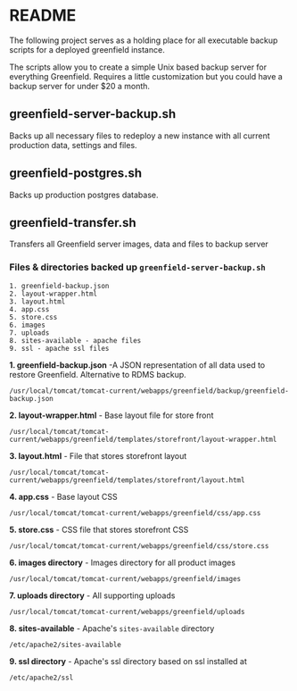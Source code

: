 # README

The following project serves as a holding place for all executable backup scripts for a deployed greenfield instance.

The scripts allow you to create a simple Unix based backup server for everything Greenfield. Requires a little customization but you could have a backup server for under $20 a month.


## greenfield-server-backup.sh

Backs up all necessary files to redeploy a new instance with all current production data, settings and files.


## greenfield-postgres.sh

Backs up production postgres database.


## greenfield-transfer.sh

Transfers all Greenfield server images, data and files to backup server






### Files & directories backed up `greenfield-server-backup.sh`
	
	1. greenfield-backup.json
	2. layout-wrapper.html
	3. layout.html
	4. app.css
	5. store.css
	6. images
	7. uploads
	8. sites-available - apache files
	9. ssl - apache ssl files


**1. greenfield-backup.json** -A JSON representation of all data used to restore Greenfield. Alternative to RDMS backup.

`/usr/local/tomcat/tomcat-current/webapps/greenfield/backup/greenfield-backup.json` 



**2. layout-wrapper.html** - Base layout file for store front

`/usr/local/tomcat/tomcat-current/webapps/greenfield/templates/storefront/layout-wrapper.html`



**3. layout.html** - File that stores storefront layout

`/usr/local/tomcat/tomcat-current/webapps/greenfield/templates/storefront/layout.html`



**4. app.css** - Base layout CSS

`/usr/local/tomcat/tomcat-current/webapps/greenfield/css/app.css`



**5. store.css** - CSS file that stores storefront CSS

`/usr/local/tomcat/tomcat-current/webapps/greenfield/css/store.css`



**6. images directory** - Images directory for all product images

`/usr/local/tomcat/tomcat-current/webapps/greenfield/images`



**7. uploads directory** - All supporting uploads

`/usr/local/tomcat/tomcat-current/webapps/greenfield/uploads`



**8. sites-available** - Apache's `sites-available` directory

`/etc/apache2/sites-available`


**9. ssl directory** - Apache's ssl directory based on ssl installed at 

`/etc/apache2/ssl`








